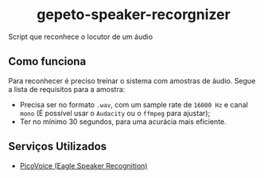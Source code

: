 <div align="center">
  <h1>gepeto-speaker-recorgnizer</h1>
</div>

Script que reconhece o locutor de um áudio

## Como funciona

Para reconhecer é preciso treinar o sistema com amostras de áudio. Segue a lista de requisitos para a amostra:

- Precisa ser no formato `.wav`, com um sample rate de `16000 Hz` e canal `mono` (É possível usar o `Audacity` ou o `ffmpeg` para ajustar);
- Ter no mínimo 30 segundos, para uma acurácia mais eficiente.

## Serviços Utilizados

- [PicoVoice (Eagle Speaker Recognition)](https://picovoice.ai/docs/quick-start/eagle-nodejs/)
